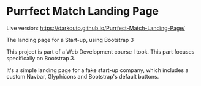 # Purrfect Match Landing Page

Live version: https://darkouto.github.io/Purrfect-Match-Landing-Page/

The landing page for a Start-up, using Bootstrap 3

This project is part of a Web Development course I took. This part focuses specifically on Bootstrap 3.

It's a simple landing page for a fake start-up company, which includes a custom Navbar, Glyphicons and Bootstrap's default buttons.
